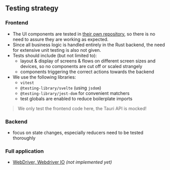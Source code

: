 ## Testing strategy

### Frontend

- The UI components are tested in [their own repository](https://github.com/impierce/ui-components), so there is no need to assure they are working as expected.
- Since all business logic is handled entirely in the Rust backend, the need for extensive unit testing is also not given.
- Tests should include (but not limited to):
    - layout & display of screens & flows on different screen sizes and devices, so no components are cut off or scaled strangely
    - components triggering the correct actions towards the backend
- We use the following libraries:
    - `vitest`
    - `@testing-library/svelte` (using `jsdom`)
    - `@testing-library/jest-dom` for convenient matchers
    - test globals are enabled to reduce boilerplate imports

> We only test the frontend code here, the Tauri API is mocked!

### Backend

- focus on state changes, especially reducers need to be tested thoroughly

### Full application

- [WebDriver, Webdriver IO](https://tauri.app/v1/guides/testing/webdriver/introduction/) _(not implemented yet)_
